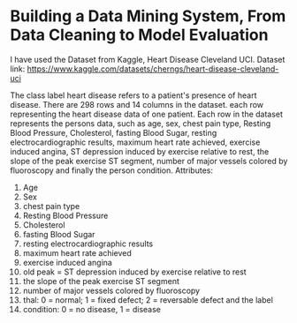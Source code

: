 # Building a Data Mining System, From Data Cleaning to Model Evaluation

I have used the Dataset from Kaggle, Heart Disease Cleveland UCI.
Dataset link: https://www.kaggle.com/datasets/cherngs/heart-disease-cleveland-uci

The class label heart disease refers to a patient's presence of heart disease. There are 298 rows and 14 columns in the dataset. each row representing the heart disease data of one patient.
Each row in the dataset represents the persons data, such as age, sex, chest pain type, Resting Blood Pressure, Cholesterol, fasting Blood Sugar, resting electrocardiographic results, maximum heart rate achieved, exercise induced angina, ST depression induced by exercise relative to rest, the slope of the peak exercise ST segment, number of major vessels colored by fluoroscopy and finally the person condition.
Attributes:
1.	Age
2.	Sex
3.	chest pain type
4.	Resting Blood Pressure
5.	Cholesterol
6.	fasting Blood Sugar
7.	resting electrocardiographic results
8.	maximum heart rate achieved
9.	exercise induced angina
10.	old peak = ST depression induced by exercise relative to rest
11.	the slope of the peak exercise ST segment
12.	number of major vessels colored by fluoroscopy
13.	thal: 0 = normal; 1 = fixed defect; 2 = reversable defect and the label
14.	condition: 0 = no disease, 1 = disease
